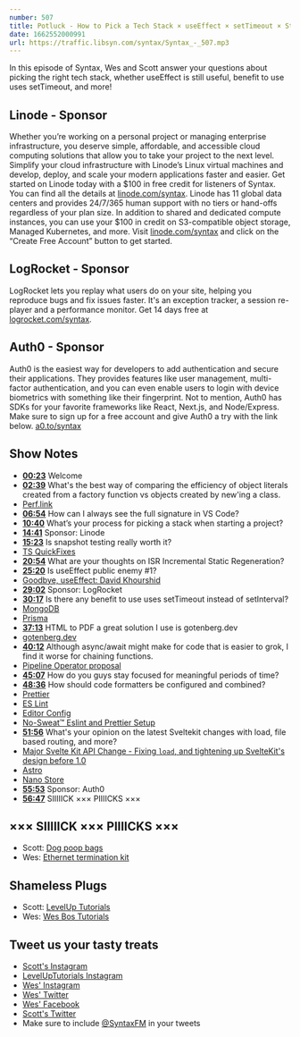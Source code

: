 ```yaml
---
number: 507
title: Potluck - How to Pick a Tech Stack × useEffect × setTimeout × Staying Focused
date: 1662552000991
url: https://traffic.libsyn.com/syntax/Syntax_-_507.mp3
---
```


In this episode of Syntax, Wes and Scott answer your questions about picking the right tech stack, whether useEffect is still useful, benefit to use uses setTimeout, and more!

## Linode  - Sponsor

Whether you’re working on a personal project or managing enterprise infrastructure, you deserve simple, affordable, and accessible cloud computing solutions that allow you to take your project to the next level. Simplify your cloud infrastructure with Linode’s Linux virtual machines and develop, deploy, and scale your modern applications faster and easier. Get started on Linode today with a $100 in free credit for listeners of Syntax. You can find all the details at [linode.com/syntax](https://linode.com/syntax). Linode has 11 global data centers and provides 24/7/365 human support with no tiers or hand-offs regardless of your plan size. In addition to shared and dedicated compute instances, you can use your $100 in credit on S3-compatible object storage, Managed Kubernetes, and more. Visit [linode.com/syntax](https://linode.com/syntax) and click on the “Create Free Account” button to get started.

## LogRocket - Sponsor

LogRocket lets you replay what users do on your site, helping you reproduce bugs and fix issues faster. It's an exception tracker, a session re-player and a performance monitor. Get 14 days free at [logrocket.com/syntax](https://logrocket.com/syntax).

## Auth0 - Sponsor

Auth0 is the easiest way for developers to add authentication and secure their applications. They provides features like user management, multi-factor authentication, and you can even enable users to login with device biometrics with something like their fingerprint. Not to mention, Auth0 has SDKs for your favorite frameworks like React, Next.js, and Node/Express. Make sure to sign up for a free account and give Auth0 a try with the link below. [a0.to/syntax](https://a0.to/syntax)

## Show Notes

* **[00:23](#t=00:23)** Welcome
* **[02:39](#t=02:39)** What's the best way of comparing the efficiency of object literals created from a factory function vs objects created by new'ing a class.
* [Perf.link](https://perf.link/)
* **[06:54](#t=06:54)** How can I always see the full signature in VS Code?
* **[10:40](#t=10:40)** What’s your process for picking a stack when starting a project?
* **[14:41](#t=14:41)** Sponsor: Linode
* **[15:23](#t=15:23)** Is snapshot testing really worth it?
* [TS QuickFixes](https://marketplace.visualstudio.com/items?itemName=tamj0rd2.ts-quickfixes-extension)
* **[20:54](#t=20:54)** What are your thoughts on ISR Incremental Static Regeneration?
* **[25:20](#t=25:20)** Is useEffect public enemy #1?
* [Goodbye, useEffect: David Khourshid](https://www.youtube.com/watch?v=HPoC-k7Rxwo)
* **[29:02](#t=29:02)** Sponsor: LogRocket
* **[30:17](#t=30:17)** Is there any benefit to use uses setTimeout instead of setInterval?
* [MongoDB](https://www.mongodb.com)
* [Prisma](https://www.prisma.io)
* **[37:13](#t=37:13)** HTML to PDF a great solution I use is gotenberg.dev
* [gotenberg.dev](https://gotenberg.dev)
* **[40:12](#t=40:12)** Although async/await might make for code that is easier to grok, I find it worse for chaining functions.
* [Pipeline Operator proposal](https://github.com/tc39/proposal-pipeline-operator)
* **[45:07](#t=45:07)** How do you guys stay focused for meaningful periods of time?
* **[48:36](#t=48:36)** How should code formatters be configured and combined?
* [Prettier](https://prettier.io)
* [ES Lint](https://eslint.org)
* [Editor Config](https://editorconfig.org)
* [No-Sweat™ Eslint and Prettier Setup](https://github.com/wesbos/eslint-config-wesbos)
* **[51:56](#t=51:56)** What's your opinion on the latest Sveltekit changes with load, file based routing, and more?
* [Major Svelte Kit API Change - Fixing `load`, and tightening up SvelteKit's design before 1.0](https://www.youtube.com/watch?v=OUGn7VifUCg&t=134s)
* [Astro](https://astro.build)
* [Nano Store](https://github.com/nanostores/nanostores)
* **[55:53](#t=55:53)** Sponsor: Auth0
* **[56:47](#t=56:47)** SIIIIICK ××× PIIIICKS ×××
















## ××× SIIIIICK ××× PIIIICKS ×××

* Scott: [Dog poop bags](https://amzn.to/3Kk0zR1)
* Wes: [Ethernet termination kit](https://amzn.to/3QGFEtW)

## Shameless Plugs

* Scott: [LevelUp Tutorials](https://leveluptutorials.com/tutorials/keystone-js/introduction)
* Wes: [Wes Bos Tutorials](https://wesbos.com/courses)

## Tweet us your tasty treats

* [Scott's Instagram](https://www.instagram.com/stolinski/)
* [LevelUpTutorials Instagram](https://www.instagram.com/LevelUpTutorials/)
* [Wes' Instagram](https://www.instagram.com/wesbos/)
* [Wes' Twitter](https://twitter.com/wesbos)
* [Wes' Facebook](https://www.facebook.com/wesbos.developer)
* [Scott's Twitter](https://twitter.com/stolinski)
* Make sure to include [@SyntaxFM](https://twitter.com/SyntaxFM) in your tweets

